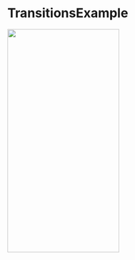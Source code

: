 # TransitionsExample

<img src="http://www.giphy.com/gifs/SwIZlEe6rRLTw71sZh" width="250" height="500">
